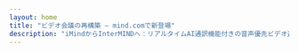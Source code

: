 ```yaml
---
layout: home
title: "ビデオ会議の再構築 — mind.comで新登場"
description: "iMindからInterMINDへ：リアルタイムAI通訳機能付きの音声優先ビデオ通話。"
---
```


<HeroSection
  title="ビデオ会議の再構築 <br>— **mind.com**で新登場"
  text="iMindからInterMINDへ：リアルタイム音声翻訳機能付きの音声優先ビデオ通話。">
<NavButton buttonLabel="詳細を見る" buttonClass="brand" to="/" />
<NavButton buttonLabel="アシスタント" buttonClass="alt" to="/chat" />
</HeroSection>

<br>
<VideoPlayer src="/demo-en-mx.mp4" />